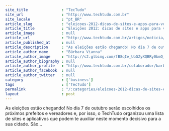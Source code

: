 ```yaml
---
site_title               : "TecTudo"
site_url                 : "http://www.techtudo.com.br"
site_locale              : "pt_BR"
article_slug             : "eleicoes-2012-dicas-de-sites-e-apps-para-votar-de-forma-consciente"
article_title            : "Eleições 2012: dicas de sites e apps para votar de forma consciente"
article_image            : null
article_url              : "http://www.techtudo.com.br/artigos/noticia/2012/09/eleicoes-2012-dicas-de-sites-e-apps-para-votar-de-forma-consciente.html"
article_published_at     : null
article_description      : "As eleições estão chegando! No dia 7 de outubro serão escolhidos os próximos prefeitos e vereadores e, por isso, o TechTudo organizou uma lista de sites e aplicativos que podem te auxiliar neste momento decisivo para a sua cidade. São..."
article_author_name      : "Bárbara Vianna"
article_author_image     : "http://s2.glbimg.com/fB8qIe_UoGZyXQBRy0bmQ_-kUDk=/30x30/s2.glbimg.com/wlqWMLETkEG5qD1iUyZb08ZJf-I=/140x140/s.glbimg.com/po/tt2/f/original/2013/11/12/barbara-vianna.jpg"
article_author_biography : null
article_author_profile   : "http://www.techtudo.com.br/colaborador/barbara-vianna.html"
article_author_facebook  : null
article_author_twitter   : null
category                 : ['business']
tags                     : ['TecTudo']
permalink                : "/:categories/eleicoes-2012-dicas-de-sites-e-apps-para-votar-de-forma-consciente/"
layout                   : post
---
```


As eleições estão chegando! No dia 7 de outubro serão escolhidos os próximos prefeitos e vereadores e, por isso, o TechTudo organizou uma lista de sites e aplicativos que podem te auxiliar neste momento decisivo para a sua cidade. São...
